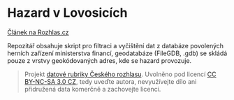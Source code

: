 # Hazard v Lovosicích

[Článek na Rozhlas.cz](http://www.rozhlas.cz/sever/informacezeseveru/_zprava/v-lovosicich-se-bouri-provozovatele-heren-mesto-ma-novou-vyhlasku-ktera-hazard-zcela-zakazuje--1537820)

Repozitář obsahuje skript pro filtraci a vyčištění dat z databáze povolených herních zařízení ministerstva financí, geodatabáze (FileGDB, .gdb) se skládá pouze z vrstvy geokódovaných adres, kde se hazard provozuje.

> Projekt [datové rubriky Českého rozhlasu](http://www.rozhlas.cz/zpravy/data/). Uvolněno pod licencí [CC BY-NC-SA 3.0 CZ](http://creativecommons.org/licenses/by-nc-sa/3.0/cz/), tedy uveďte autora, nevyužívejte dílo ani přidružená data komerčně a zachovejte licenci.
